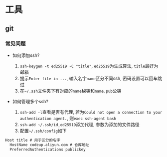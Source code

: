 # 工具

## git

### 常见问题

- 如何添加ssh?
  1. `ssh-keygen -t ed25519 -C "title"`, `ed25519`为生成算法, `title`最好为邮箱
  2. 提示`Enter file in ...`, 输入名字`name`区分不同ssh, 密码设置可以回车跳过
  3. 在`~/.ssh`文件夹下有对应的`name`秘钥和`name.pub`公钥

- 如何管理多个ssh?
  1. `ssh-add -l`查看是否有代理, 若为`Could not open a connection to your authentication agent.`, 则`exec ssh-agent bash`
  2. `ssh-add ~/.ssh/id_ed25519`添加代理, 参数为添加的文件路径
  3. 配置`~/.ssh/config`如下

``` txt
Host title # 用于区分的名字
  HostName codeup.aliyun.com # 仓库地址
  PreferredAuthentications publickey
```
